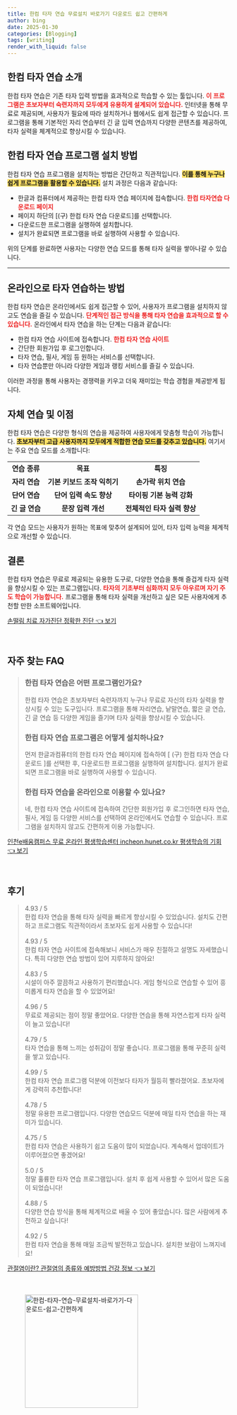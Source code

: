 ```yaml
---
title: 한컴 타자 연습 무료설치 바로가기 다운로드 쉽고 간편하게
author: bing
date: 2025-01-30
categories: [Blogging]
tags: [writing]
render_with_liquid: false
---
```



<h2 id='한컴타자연습소개'>한컴 타자 연습 소개</h2>

<p>한컴 타자 연습은 기존 타자 입력 방법을 효과적으로 학습할 수 있는 툴입니다. <b><span style="color: #ee2323;">이 프로그램은 초보자부터 숙련자까지 모두에게 유용하게 설계되어 있습니다.</span></b> 인터넷을 통해 무료로 제공되며, 사용자가 필요에 따라 설치하거나 웹에서도 쉽게 접근할 수 있습니다. 프로그램을 통해 기본적인 자리 연습부터 긴 글 입력 연습까지 다양한 콘텐츠를 제공하여, 타자 실력을 체계적으로 향상시킬 수 있습니다.</p>

<h2 id='프로그램설치방법'>한컴 타자 연습 프로그램 설치 방법</h2>

<p>한컴 타자 연습 프로그램을 설치하는 방법은 간단하고 직관적입니다. <b><span style="background-color: #ffe066;">이를 통해 누구나 쉽게 프로그램을 활용할 수 있습니다.</span></b> 설치 과정은 다음과 같습니다:</p>

<ul>
    <li>한글과 컴퓨터에서 제공하는 한컴 타자 연습 페이지에 접속합니다. <b><span style="color: #ee2323;">한컴 타자연습 다운로드 페이지</span></b></li>
    <li>페이지 하단의 [(구) 한컴 타자 연습 다운로드]를 선택합니다.</li>
    <li>다운로드한 프로그램을 실행하여 설치합니다.</li>
    <li>설치가 완료되면 프로그램을 바로 실행하여 사용할 수 있습니다.</li>
</ul>

<p>위의 단계를 완료하면 사용자는 다양한 연습 모드를 통해 타자 실력을 쌓아나갈 수 있습니다.</p>

<hr />

<h2 id='온라인연습방법'>온라인으로 타자 연습하는 방법</h2>

<p>한컴 타자 연습은 온라인에서도 쉽게 접근할 수 있어, 사용자가 프로그램을 설치하지 않고도 연습을 즐길 수 있습니다. <b><span style="color: #ee2323;">단계적인 접근 방식을 통해 타자 연습을 효과적으로 할 수 있습니다.</span></b> 온라인에서 타자 연습을 하는 단계는 다음과 같습니다:</p>

<ul>
    <li>한컴 타자 연습 사이트에 접속합니다. <b><span style="color: #ee2323;">한컴 타자 연습 사이트</span></b></li>
    <li>간단한 회원가입 후 로그인합니다.</li>
    <li>타자 연습, 필사, 게임 등 원하는 서비스를 선택합니다.</li>
    <li>타자 연습뿐만 아니라 다양한 게임과 랭킹 서비스를 즐길 수 있습니다.</li>
</ul>

<p>이러한 과정을 통해 사용자는 경쟁력을 키우고 더욱 재미있는 학습 경험을 제공받게 됩니다.</p>

<h2 id='자체연습및이점'>자체 연습 및 이점</h2>

<p>한컴 타자 연습은 다양한 형식의 연습을 제공하여 사용자에게 맞춤형 학습이 가능합니다. <b><span style="background-color: #ffe066;">초보자부터 고급 사용자까지 모두에게 적합한 연습 모드를 갖추고 있습니다.</span></b> 여기서는 주요 연습 모드를 소개합니다:</p>

<table>
    <tr>
        <td style="text-align: center; height: 17px;"><b>연습 종류</b></td>
        <td style="text-align: center; height: 17px;"><b>목표</b></td>
        <td style="text-align: center; height: 17px;"><b>특징</b></td>
    </tr>
    <tr>
        <td style="text-align: center; height: 17px;"><b>자리 연습</b></td>
        <td style="text-align: center; height: 17px;"><b>기본 키보드 조작 익히기</b></td>
        <td style="text-align: center; height: 17px;"><b>손가락 위치 연습</b></td>
    </tr>
    <tr>
        <td style="text-align: center; height: 17px;"><b>단어 연습</b></td>
        <td style="text-align: center; height: 17px;"><b>단어 입력 속도 향상</b></td>
        <td style="text-align: center; height: 17px;"><b>타이핑 기본 능력 강화</b></td>
    </tr>
    <tr>
        <td style="text-align: center; height: 17px;"><b>긴 글 연습</b></td>
        <td style="text-align: center; height: 17px;"><b>문장 입력 개선</b></td>
        <td style="text-align: center; height: 17px;"><b>전체적인 타자 실력 향상</b></td>
    </tr>
</table>

<p>각 연습 모드는 사용자가 원하는 목표에 맞추어 설계되어 있어, 타자 입력 능력을 체계적으로 개선할 수 있습니다.</p>

<h2 id='결론'>결론</h2>

<p>한컴 타자 연습은 무료로 제공되는 유용한 도구로, 다양한 연습을 통해 즐겁게 타자 실력을 향상시킬 수 있는 프로그램입니다. <b><span style="color: #ee2323;">타자의 기초부터 심화까지 모두 아우르며 자기 주도 학습이 가능합니다.</span></b> 프로그램을 통해 타자 실력을 개선하고 싶은 모든 사용자에게 추천할 만한 소프트웨어입니다.</p>


<p><a class="click-button" title="손떨림 치료 자가진단 정확한 진단" href="https://afficreate.github.io/posts/%EC%86%90%EB%96%A8%EB%A6%BC-%EC%B9%98%EB%A3%8C-%EC%9E%90%EA%B0%80%EC%A7%84%EB%8B%A8-%EC%A0%95%ED%99%95%ED%95%9C-%EC%A7%84%EB%8B%A8/" rel="dofollow">손떨림 치료 자가진단 정확한 진단 👈 보기</a></p><br>
<h2 id='자주_찾는_FAQ'>자주 찾는 FAQ</h2>
<div itemscope="" itemtype="https://schema.org/FAQPage"> 
<blockquote> 
<div itemscope="" itemprop="mainEntity" itemtype="https://schema.org/Question"> 
<h3 itemprop="name">한컴 타자 연습은 어떤 프로그램인가요?</h3> 
<div itemscope="" itemprop="acceptedAnswer" itemtype="https://schema.org/Answer"> 
<span itemprop="text"> 
<p>한컴 타자 연습은 초보자부터 숙련자까지 누구나 무료로 자신의 타자 실력을 향상시킬 수 있는 도구입니다. 프로그램을 통해 자리연습, 낱말연습, 짧은 글 연습, 긴 글 연습 등 다양한 게임을 즐기며 타자 실력을 향상시킬 수 있습니다.</p> 
</span> 
</div> 
</div> 

<div itemscope="" itemprop="mainEntity" itemtype="https://schema.org/Question"> 
<h3 itemprop="name">한컴 타자 연습 프로그램은 어떻게 설치하나요?</h3> 
<div itemscope="" itemprop="acceptedAnswer" itemtype="https://schema.org/Answer"> 
<span itemprop="text"> 
<p>먼저 한글과컴퓨터의 한컴 타자 연습 페이지에 접속하여 [ (구) 한컴 타자 연습 다운로드 ]를 선택한 후, 다운로드한 프로그램을 실행하여 설치합니다. 설치가 완료되면 프로그램을 바로 실행하여 사용할 수 있습니다.</p> 
</span> 
</div> 
</div> 

<div itemscope="" itemprop="mainEntity" itemtype="https://schema.org/Question"> 
<h3 itemprop="name">한컴 타자 연습을 온라인으로 이용할 수 있나요?</h3> 
<div itemscope="" itemprop="acceptedAnswer" itemtype="https://schema.org/Answer"> 
<span itemprop="text"> 
<p>네, 한컴 타자 연습 사이트에 접속하여 간단한 회원가입 후 로그인하면 타자 연습, 필사, 게임 등 다양한 서비스를 선택하여 온라인에서도 연습할 수 있습니다. 프로그램을 설치하지 않고도 간편하게 이용 가능합니다.</p> 
</span> 
</div> 
</div> 

</blockquote> 
</div>
<p><a class="click-button" title="인천e배움캠퍼스 무료 온라인 평생학습센터 incheon.hunet.co.kr 평생학습의 기회" href="https://afficreate.github.io/posts/%EC%9D%B8%EC%B2%9Ce%EB%B0%B0%EC%9B%80%EC%BA%A0%ED%8D%BC%EC%8A%A4-%EB%AC%B4%EB%A3%8C-%EC%98%A8%EB%9D%BC%EC%9D%B8-%ED%8F%89%EC%83%9D%ED%95%99%EC%8A%B5%EC%84%BC%ED%84%B0-incheon.hunet.co.kr-%ED%8F%89%EC%83%9D%ED%95%99%EC%8A%B5%EC%9D%98-%EA%B8%B0%ED%9A%8C/" rel="dofollow">인천e배움캠퍼스 무료 온라인 평생학습센터 incheon.hunet.co.kr 평생학습의 기회 👈 보기</a></p><br>
<h2 id='후기'>후기</h2>
<div itemscope itemtype="https://schema.org/Product">
  <blockquote>
  <div itemprop="review" itemscope itemtype="https://schema.org/Review">
      <div itemprop="reviewRating" itemscope itemtype="https://schema.org/Rating"> <span itemprop="ratingValue">4.93</span> / <span itemprop="bestRating">5</span> </div>
      <span itemprop="reviewBody">한컴 타자 연습을 통해 타자 실력을 빠르게 향상시킬 수 있었습니다. 설치도 간편하고 프로그램도 직관적이라서 초보자도 쉽게 사용할 수 있습니다!</span>
  </div>
  <br>
  <div itemprop="review" itemscope itemtype="https://schema.org/Review">
      <div itemprop="reviewRating" itemscope itemtype="https://schema.org/Rating"> <span itemprop="ratingValue">4.93</span> / <span itemprop="bestRating">5</span> </div>
      <span itemprop="reviewBody">한컴 타자 연습 사이트에 접속해보니 서비스가 매우 친절하고 설명도 자세했습니다. 특히 다양한 연습 방법이 있어 지루하지 않아요!</span>
  </div>
  <br>
  <div itemprop="review" itemscope itemtype="https://schema.org/Review">
      <div itemprop="reviewRating" itemscope itemtype="https://schema.org/Rating"> <span itemprop="ratingValue">4.83</span> / <span itemprop="bestRating">5</span> </div>
      <span itemprop="reviewBody">시설이 아주 깔끔하고 사용하기 편리했습니다. 게임 형식으로 연습할 수 있어 흥미롭게 타자 연습을 할 수 있었어요!</span>
  </div>
  <br>
  <div itemprop="review" itemscope itemtype="https://schema.org/Review">
      <div itemprop="reviewRating" itemscope itemtype="https://schema.org/Rating"> <span itemprop="ratingValue">4.96</span> / <span itemprop="bestRating">5</span> </div>
      <span itemprop="reviewBody">무료로 제공되는 점이 정말 좋았어요. 다양한 연습을 통해 자연스럽게 타자 실력이 늘고 있습니다!</span>
  </div>
  <br>
  <div itemprop="review" itemscope itemtype="https://schema.org/Review">
      <div itemprop="reviewRating" itemscope itemtype="https://schema.org/Rating"> <span itemprop="ratingValue">4.79</span> / <span itemprop="bestRating">5</span> </div>
      <span itemprop="reviewBody">타자 연습을 통해 느끼는 성취감이 정말 좋습니다. 프로그램을 통해 꾸준히 실력을 쌓고 있습니다.</span>
  </div>
  <br>
  <div itemprop="review" itemscope itemtype="https://schema.org/Review">
      <div itemprop="reviewRating" itemscope itemtype="https://schema.org/Rating"> <span itemprop="ratingValue">4.99</span> / <span itemprop="bestRating">5</span> </div>
      <span itemprop="reviewBody">한컴 타자 연습 프로그램 덕분에 이전보다 타자가 월등히 빨라졌어요. 초보자에게 강력히 추천합니다!</span>
  </div>
  <br>
  <div itemprop="review" itemscope itemtype="https://schema.org/Review">
      <div itemprop="reviewRating" itemscope itemtype="https://schema.org/Rating"> <span itemprop="ratingValue">4.78</span> / <span itemprop="bestRating">5</span> </div>
      <span itemprop="reviewBody">정말 유용한 프로그램입니다. 다양한 연습모드 덕분에 매일 타자 연습을 하는 재미가 있습니다.</span>
  </div>
  <br>
  <div itemprop="review" itemscope itemtype="https://schema.org/Review">
      <div itemprop="reviewRating" itemscope itemtype="https://schema.org/Rating"> <span itemprop="ratingValue">4.75</span> / <span itemprop="bestRating">5</span> </div>
      <span itemprop="reviewBody">한컴 타자 연습은 사용하기 쉽고 도움이 많이 되었습니다. 계속해서 업데이트가 이루어졌으면 좋겠어요!</span>
  </div>
  <br>
  <div itemprop="review" itemscope itemtype="https://schema.org/Review">
      <div itemprop="reviewRating" itemscope itemtype="https://schema.org/Rating"> <span itemprop="ratingValue">5.0</span> / <span itemprop="bestRating">5</span> </div>
      <span itemprop="reviewBody">정말 훌륭한 타자 연습 프로그램입니다. 설치 후 쉽게 사용할 수 있어서 많은 도움이 되었습니다!</span>
  </div>
  <br>
  <div itemprop="review" itemscope itemtype="https://schema.org/Review">
      <div itemprop="reviewRating" itemscope itemtype="https://schema.org/Rating"> <span itemprop="ratingValue">4.88</span> / <span itemprop="bestRating">5</span> </div>
      <span itemprop="reviewBody">다양한 연습 방식을 통해 체계적으로 배울 수 있어 좋았습니다. 많은 사람에게 추천하고 싶습니다!</span>
  </div>
  <br>
  <div itemprop="review" itemscope itemtype="https://schema.org/Review">
      <div itemprop="reviewRating" itemscope itemtype="https://schema.org/Rating"> <span itemprop="ratingValue">4.92</span> / <span itemprop="bestRating">5</span> </div>
      <span itemprop="reviewBody">한컴 타자 연습을 통해 매일 조금씩 발전하고 있습니다. 설치한 보람이 느껴지네요!</span>
  </div>
  </blockquote>
</div>
<p><a class="click-button" title="관절염이란? 관절염의 종류와 예방방법 건강 정보" href="https://afficreate.github.io/posts/%EA%B4%80%EC%A0%88%EC%97%BC%EC%9D%B4%EB%9E%80-%EA%B4%80%EC%A0%88%EC%97%BC%EC%9D%98-%EC%A2%85%EB%A5%98%EC%99%80-%EC%98%88%EB%B0%A9%EB%B0%A9%EB%B2%95-%EA%B1%B4%EA%B0%95-%EC%A0%95%EB%B3%B4/" rel="dofollow">관절염이란? 관절염의 종류와 예방방법 건강 정보 👈 보기</a></p><br>
<figure class="image"><img src="https://afficreate.github.io/assets/img/thumbnail/한컴-타자-연습-무료설치-바로가기-다운로드-쉽고-간편하게.webp" alt="한컴-타자-연습-무료설치-바로가기-다운로드-쉽고-간편하게" width="256" height="256"></figure>
